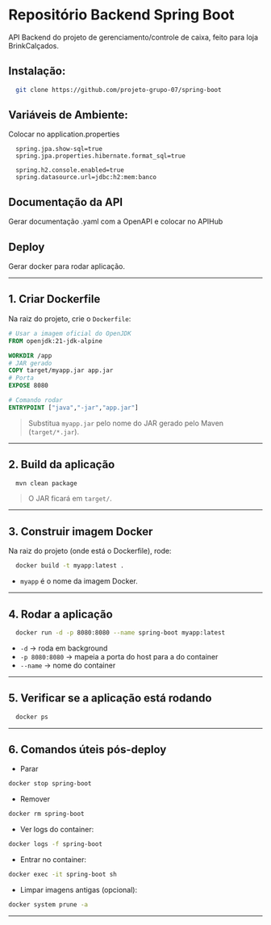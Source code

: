 # Repositório Backend Spring Boot

API Backend do projeto de gerenciamento/controle de caixa, feito para loja BrinkCalçados.

## Instalação: 
```bash
  git clone https://github.com/projeto-grupo-07/spring-boot
```

## Variáveis de Ambiente: 
Colocar no application.properties
```env
  spring.jpa.show-sql=true
  spring.jpa.properties.hibernate.format_sql=true

  spring.h2.console.enabled=true
  spring.datasource.url=jdbc:h2:mem:banco 
```
    
## Documentação da API

Gerar documentação .yaml com a OpenAPI e colocar no APIHub

## Deploy

Gerar docker para rodar aplicação.

---

## 1. Criar Dockerfile

Na raiz do projeto, crie o `Dockerfile`:

```dockerfile
# Usar a imagem oficial do OpenJDK
FROM openjdk:21-jdk-alpine

WORKDIR /app
# JAR gerado
COPY target/myapp.jar app.jar
# Porta
EXPOSE 8080

# Comando rodar
ENTRYPOINT ["java","-jar","app.jar"]
```

> Substitua `myapp.jar` pelo nome do JAR gerado pelo Maven (`target/*.jar`).

---

## 2. Build da aplicação

```bash
  mvn clean package
```

> O JAR ficará em `target/`.

---

## 3. Construir imagem Docker

Na raiz do projeto (onde está o Dockerfile), rode:

```bash
  docker build -t myapp:latest .
```

* `myapp` é o nome da imagem Docker.

---

## 4. Rodar a aplicação

```bash
  docker run -d -p 8080:8080 --name spring-boot myapp:latest
```

* `-d` → roda em background
* `-p 8080:8080` → mapeia a porta do host para a do container
* `--name` → nome do container

---

## 5. Verificar se a aplicação está rodando

```bash
  docker ps
```

---

## 6. Comandos úteis pós-deploy

* Parar

```bash
docker stop spring-boot
```

* Remover

```bash
docker rm spring-boot
```

* Ver logs do container:

```bash
docker logs -f spring-boot
```

* Entrar no container:

```bash
docker exec -it spring-boot sh
```

* Limpar imagens antigas (opcional):

```bash
docker system prune -a
```

---



